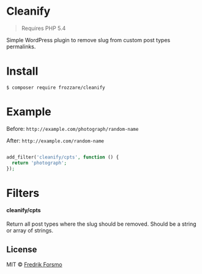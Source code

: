 # Cleanify

> Requires PHP 5.4

Simple WordPress plugin to remove slug from custom post types permalinks.

# Install

```
$ composer require frozzare/cleanify
```

# Example

Before: `http://example.com/photograph/random-name`

After:  `http://example.com/random-name`

```php

add_filter('cleanify/cpts', function () {
  return 'photograph';
});
```

# Filters

#### cleanify/cpts

Return all post types where the slug should be removed.
Should be a string or array of strings.

## License

MIT © [Fredrik Forsmo](https://github.com/frozzare)

